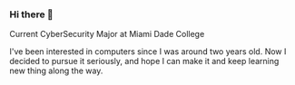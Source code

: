 ### Hi there 👋

Current CyberSecurity Major at Miami Dade College

I've been interested in computers since I was around two years old. Now I decided to pursue it seriously, and hope I can make it and keep learning new thing along the way.
<!--
**AMcD305/AMcD305** is a ✨ _special_ ✨ repository because its `README.md` (this file) appears on your GitHub profile.

Here are some ideas to get you started:

- 🔭 I’m currently working on ...
- 🌱 I’m currently learning ...
- 👯 I’m looking to collaborate on ...
- 🤔 I’m looking for help with ...
- 💬 Ask me about ...
- 📫 How to reach me: ...
- 😄 Pronouns: ...
- ⚡ Fun fact: ...
-->
